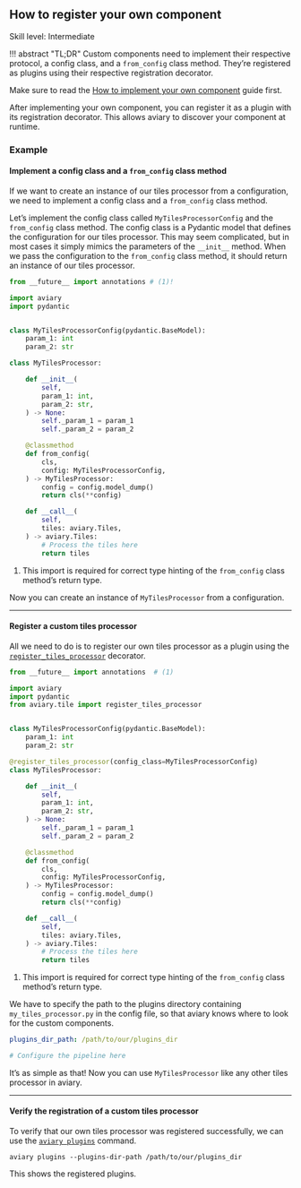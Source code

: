 ## How to register your own component

<span class="aviary-skill-level">Skill level: Intermediate</span>

!!! abstract "TL;DR"
    Custom components need to implement their respective protocol, a config class, and a `from_config` class method.
    They’re registered as plugins using their respective registration decorator.

Make sure to read the [How to implement your own component] guide first.

After implementing your own component, you can register it as a plugin with its registration decorator.
This allows aviary to discover your component at runtime.

[How to implement your own component]: ../../how_to_guides/api/how_to_implement_your_own_component.md

### Example

#### Implement a config class and a `from_config` class method

If we want to create an instance of our tiles processor from a configuration,
we need to implement a config class and a `from_config` class method.

Let’s implement the config class called `MyTilesProcessorConfig` and the `from_config` class method.
The config class is a Pydantic model that defines the configuration for our tiles processor.
This may seem complicated, but in most cases it simply mimics the parameters of the `__init__` method.
When we pass the configuration to the `from_config` class method, it should return an instance of our tiles processor.

``` python title="my_tiles_processor.py" hl_lines="1 4 7-9 21-27"
from __future__ import annotations # (1)!

import aviary
import pydantic


class MyTilesProcessorConfig(pydantic.BaseModel):
    param_1: int
    param_2: str

class MyTilesProcessor:

    def __init__(
        self,
        param_1: int,
        param_2: str,
    ) -> None:
        self._param_1 = param_1
        self._param_2 = param_2

    @classmethod
    def from_config(
        cls,
        config: MyTilesProcessorConfig,
    ) -> MyTilesProcessor:
        config = config.model_dump()
        return cls(**config)

    def __call__(
        self,
        tiles: aviary.Tiles,
    ) -> aviary.Tiles:
        # Process the tiles here
        return tiles
```

1.  This import is required for correct type hinting of the `from_config` class method’s return type.

Now you can create an instance of `MyTilesProcessor` from a configuration.

---

#### Register a custom tiles processor

All we need to do is to register our own tiles processor as a plugin using the
[`register_tiles_processor`][register_tiles_processor] decorator.

``` python title="my_tiles_processor.py" hl_lines="5 12"
from __future__ import annotations  # (1)

import aviary
import pydantic
from aviary.tile import register_tiles_processor


class MyTilesProcessorConfig(pydantic.BaseModel):
    param_1: int
    param_2: str

@register_tiles_processor(config_class=MyTilesProcessorConfig)
class MyTilesProcessor:

    def __init__(
        self,
        param_1: int,
        param_2: str,
    ) -> None:
        self._param_1 = param_1
        self._param_2 = param_2

    @classmethod
    def from_config(
        cls,
        config: MyTilesProcessorConfig,
    ) -> MyTilesProcessor:
        config = config.model_dump()
        return cls(**config)

    def __call__(
        self,
        tiles: aviary.Tiles,
    ) -> aviary.Tiles:
        # Process the tiles here
        return tiles
```

1.  This import is required for correct type hinting of the `from_config` class method’s return type.

We have to specify the path to the plugins directory containing `my_tiles_processor.py`
in the config file, so that aviary knows where to look for the custom components.

``` yaml title="config.yaml"
plugins_dir_path: /path/to/our/plugins_dir

# Configure the pipeline here
```

It’s as simple as that!
Now you can use `MyTilesProcessor` like any other tiles processor in aviary.

  [register_tiles_processor]: ../../api_reference/tile/tiles_processor/tiles_processor.md#aviary.tile.register_tiles_processor

---

#### Verify the registration of a custom tiles processor

To verify that our own tiles processor was registered successfully,
we can use the [`aviary plugins`][aviary plugins] command.

```
aviary plugins --plugins-dir-path /path/to/our/plugins_dir
```

This shows the registered plugins.

  [aviary plugins]: ../../cli_reference/aviary_plugins.md
